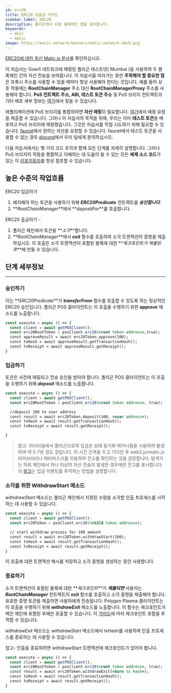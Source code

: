 ```yaml
---
id: erc20
title: ERC20 입출금 가이드
sidebar_label: ERC20
description: 폴리곤에서 다음 블록체인 앱을 설치합니다.
keywords:
  - docs
  - matic
image: https://matic.network/banners/matic-network-16x9.png
---
```


[ERC20에 대한 최신 Matic.js 문서](https://maticnetwork.github.io/matic.js/docs/pos/erc20/)를 확인하십시오.

이 자습서는 Goerli 네트워크에 매핑된 폴리곤 테스트넷( Mumbai )을 사용하여 두 블록체인 간의 자산 전송을 보여줍니다. 이 자습서를 따라가는 동안 **주목해야 할 중요한 점**은 프록시 주소를 사용할 수 있을 때마다 항상 사용해야 한다는 것입니다. 예를 들어 상호 작용에는 **RootChainManager** 주소 대신 **RootChainManagerProxy** 주소를 사용해야 합니다. **PoS 컨트랙트 주소, ABI, 테스트 토큰 주소** 및 PoS 브리지 컨트랙트의 기타 배포 세부 정보는 [여기](/docs/develop/ethereum-polygon/pos/deployment)에서 찾을 수 있습니다.

애플리케이션에 PoS 브리지를 통합하려면 **자산 매핑**이 필요합니다. [여기](/docs/develop/ethereum-polygon/submit-mapping-request)에서 매핑 요청을 제출할 수 있습니다. 그러나 이 자습서의 목적을 위해, 우리는 이미 **테스트 토큰**을 배포하고 PoS 브리지에 매핑했습니다. 그것은 자습서를 직접 시도하기 위해 필요할 수 있습니다. [faucet](https://faucet.polygon.technology/)에서 원하는 자산을 요청할 수 있습니다. faucet에서 테스트 토큰을 사용할 수 없는 경우 [discord](https://discord.gg/polygon)에서 우리 팀에게 문의하십시오.

다음 자습서에서는 몇 가지 코드 조각과 함께 모든 단계를 자세히 설명합니다. 그러나 PoS 브리지의 작동을 통합하고 이해하는 데 도움이 될 수 있는 모든 **예제 소스 코드**가 있는 이 [리포지토리](https://github.com/maticnetwork/matic.js/tree/master/examples/pos)를 항상 참조할 수 있습니다.

## 높은 수준의 작업흐름

ERC20 입금하기

1. 예치해야 하는 토큰을 사용하기 위해 **_ERC20Predicate_** 컨트랙트를 **_승인합니다_**.
2. **_RootChainManager_**에서 **_depositFor_**를 호출합니다.

ERC20 출금하기 -

1. 폴리곤 체인에서 토큰을 **_소각_**합니다.
2. **_RootChainManager_**에서 **_exit_** 함수를 호출하여 소각 트랜잭션의 증명을 제출하십시오. 이 호출은 소각 트랜잭션이 포함된 블록에 대한 **_체크포인트가 제출된 후_**에 만들 수 있습니다.

## 단계 세부정보

---

### 승인하기

이는 **_ERC20Predicate_**가 **_transferFrom_** 함수를 호출할 수 있도록 하는 정상적인 ERC20 승인입니다. 폴리곤 POS 클라이언트는 이 호출을 수행하기 위한 **_approve_** 메소드를 노출합니다.

```jsx
const execute = async () => {
  const client = await getPOSClient();
  const erc20RootToken = posClient.erc20(<root token address>,true);
  const approveResult = await erc20Token.approve(100);
  const txHash = await approveResult.getTransactionHash();
  const txReceipt = await approveResult.getReceipt();
}
```

### 입금하기

토큰은 사전에 매핑되고 전송 승인을 받아야 합니다. 폴리곤 POS 클라이언트는 이 호출을 수행하기 위해 **_deposit_** 메소드를 노출합니다.

```jsx
const execute = async () => {
  const client = await getPOSClient();
  const erc20RootToken = posClient.erc20(<root token address>, true);

  //deposit 100 to user address
  const result = await erc20Token.deposit(100, <user address>);
  const txHash = await result.getTransactionHash();
  const txReceipt = await result.getReceipt();

}
```

> 참고: 이더리움에서 폴리곤으로의 입금은 상태 동기화 메커니즘을 사용하여 발생하며 약 5-7분 정도 걸립니다. 이 시간 간격을 두고 기다린 후 web3.js/matic.js 라이브러리나 메타마스크를 이용하여 잔고를 확인하는 것을 권장합니다. 탐색기는 하위 체인에서 하나 이상의 자산 전송이 발생한 경우에만 잔고를 표시합니다. 이 [링크](/docs/develop/ethereum-polygon/pos/deposit-withdraw-event-pos)는 입금 이벤트를 추적하는 방법을 설명합니다.

### 소각을 위한 WithdrawStart 메소드

*withdrawStart* 메소드는 폴리곤 체인에서 지정된 수량을 소각할 인출 프로세스를 시작하는 데 사용할 수 있습니다.

```jsx
const execute = async () => {
  const client = await getPOSClient();
  const erc20Token = posClient.erc20(<child token address>);

  // start withdraw process for 100 amount
  const result = await erc20Token.withdrawStart(100);
  const txHash = await result.getTransactionHash();
  const txReceipt = await result.getReceipt();
}
```

이 호출에 대한 트랜잭션 해시를 저장하고 소각 증명을 생성하는 동안 사용합니다.

### 종료하기

소각 트랜잭션이 포함된 블록에 대한 **_체크포인트_**가 **_제출되면_** 사용자는 **_RootChainManager_** 컨트랙트의 **_exit_** 함수를 호출하고 소각 증명을 제출해야 합니다. 유효한 증명 토큰을 제출하면 사용자에게 전송됩니다. Polygon Plasma 클라이언트는 이 호출을 수행하기 위해 **_withdrawExit_** 메소드를 노출합니다. 이 함수는 체크포인트가 메인 체인에 포함된 후에만 호출할 수 있습니다. 이 [가이드](/docs/develop/ethereum-polygon/pos/deposit-withdraw-event-pos#checkpoint-events)에 따라 체크포인트 포함을 추적할 수 있습니다.

*withdrawExit* 메소드는 *withdrawStart* 메소드에서 txHash를 사용하여 인출 프로세스를 종료하는 데 사용할 수 있습니다.

참고- 인출을 종료하려면 withdrawStart 트랜잭션에 체크포인트가 있어야 합니다.


```jsx
const execute = async () => {
  const client = await getPOSClient();
  const erc20RootToken = posClient.erc20(<root token address>, true);
  const result = await erc20Token.withdrawExit(<burn tx hash>);
  const txHash = await result.getTransactionHash();
  const txReceipt = await result.getReceipt();
}
```
